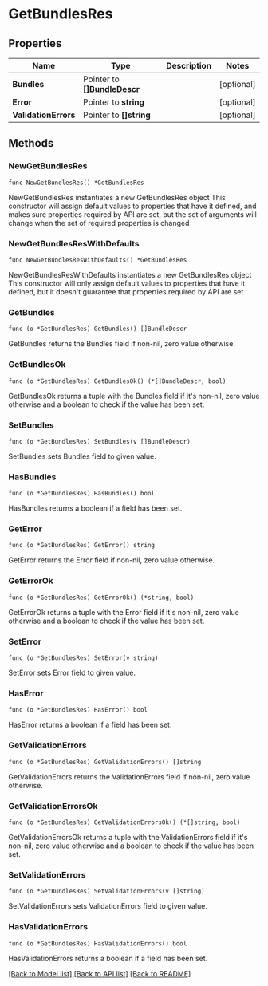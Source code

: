 # GetBundlesRes

## Properties

Name | Type | Description | Notes
------------ | ------------- | ------------- | -------------
**Bundles** | Pointer to [**[]BundleDescr**](BundleDescr.md) |  | [optional] 
**Error** | Pointer to **string** |  | [optional] 
**ValidationErrors** | Pointer to **[]string** |  | [optional] 

## Methods

### NewGetBundlesRes

`func NewGetBundlesRes() *GetBundlesRes`

NewGetBundlesRes instantiates a new GetBundlesRes object
This constructor will assign default values to properties that have it defined,
and makes sure properties required by API are set, but the set of arguments
will change when the set of required properties is changed

### NewGetBundlesResWithDefaults

`func NewGetBundlesResWithDefaults() *GetBundlesRes`

NewGetBundlesResWithDefaults instantiates a new GetBundlesRes object
This constructor will only assign default values to properties that have it defined,
but it doesn't guarantee that properties required by API are set

### GetBundles

`func (o *GetBundlesRes) GetBundles() []BundleDescr`

GetBundles returns the Bundles field if non-nil, zero value otherwise.

### GetBundlesOk

`func (o *GetBundlesRes) GetBundlesOk() (*[]BundleDescr, bool)`

GetBundlesOk returns a tuple with the Bundles field if it's non-nil, zero value otherwise
and a boolean to check if the value has been set.

### SetBundles

`func (o *GetBundlesRes) SetBundles(v []BundleDescr)`

SetBundles sets Bundles field to given value.

### HasBundles

`func (o *GetBundlesRes) HasBundles() bool`

HasBundles returns a boolean if a field has been set.

### GetError

`func (o *GetBundlesRes) GetError() string`

GetError returns the Error field if non-nil, zero value otherwise.

### GetErrorOk

`func (o *GetBundlesRes) GetErrorOk() (*string, bool)`

GetErrorOk returns a tuple with the Error field if it's non-nil, zero value otherwise
and a boolean to check if the value has been set.

### SetError

`func (o *GetBundlesRes) SetError(v string)`

SetError sets Error field to given value.

### HasError

`func (o *GetBundlesRes) HasError() bool`

HasError returns a boolean if a field has been set.

### GetValidationErrors

`func (o *GetBundlesRes) GetValidationErrors() []string`

GetValidationErrors returns the ValidationErrors field if non-nil, zero value otherwise.

### GetValidationErrorsOk

`func (o *GetBundlesRes) GetValidationErrorsOk() (*[]string, bool)`

GetValidationErrorsOk returns a tuple with the ValidationErrors field if it's non-nil, zero value otherwise
and a boolean to check if the value has been set.

### SetValidationErrors

`func (o *GetBundlesRes) SetValidationErrors(v []string)`

SetValidationErrors sets ValidationErrors field to given value.

### HasValidationErrors

`func (o *GetBundlesRes) HasValidationErrors() bool`

HasValidationErrors returns a boolean if a field has been set.


[[Back to Model list]](../README.md#documentation-for-models) [[Back to API list]](../README.md#documentation-for-api-endpoints) [[Back to README]](../README.md)


